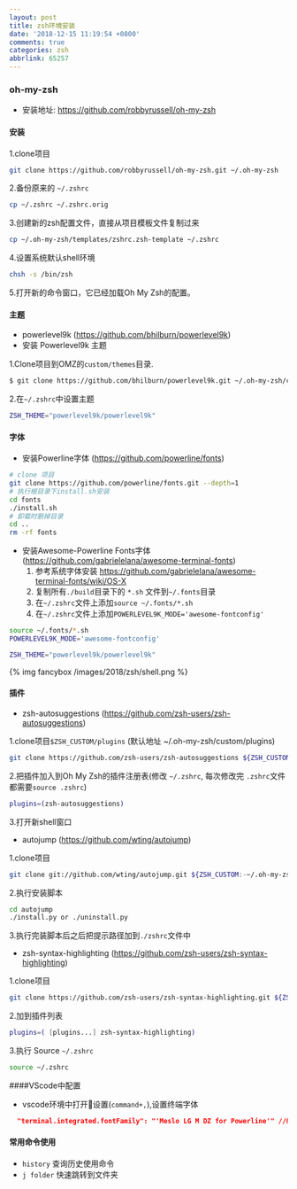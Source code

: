 ```yaml
---
layout: post
title: zsh环境安装
date: '2018-12-15 11:19:54 +0800'
comments: true
categories: zsh
abbrlink: 65257
---
```


### oh-my-zsh
* 安装地址: https://github.com/robbyrussell/oh-my-zsh
#### 安装
1.clone项目

```bash
git clone https://github.com/robbyrussell/oh-my-zsh.git ~/.oh-my-zsh
```

2.备份原来的 `~/.zshrc`

```bash
cp ~/.zshrc ~/.zshrc.orig
```

3.创建新的zsh配置文件，直接从项目模板文件复制过来

```bash
cp ~/.oh-my-zsh/templates/zshrc.zsh-template ~/.zshrc
```

4.设置系统默认shell环境

```bash
chsh -s /bin/zsh
```

5.打开新的命令窗口，它已经加载Oh My Zsh的配置。

#### 主题
* powerlevel9k (https://github.com/bhilburn/powerlevel9k)
* 安装 Powerlevel9k 主题

1.Clone项目到OMZ的`custom/themes`目录.

```bash
$ git clone https://github.com/bhilburn/powerlevel9k.git ~/.oh-my-zsh/custom/themes/powerlevel9k
```

2.在`~/.zshrc`中设置主题
```bash .zshrc
ZSH_THEME="powerlevel9k/powerlevel9k"
```

#### 字体
* 安装Powerline字体 (https://github.com/powerline/fonts)

```bash
# clone 项目
git clone https://github.com/powerline/fonts.git --depth=1
# 执行根目录下install.sh安装
cd fonts
./install.sh
# 卸载时删掉目录
cd ..
rm -rf fonts
```

* 安装Awesome-Powerline Fonts字体 (https://github.com/gabrielelana/awesome-terminal-fonts)
  1. 参考系统字体安装 https://github.com/gabrielelana/awesome-terminal-fonts/wiki/OS-X
  2. 复制所有`./build`目录下的 `*.sh` 文件到`~/.fonts`目录
  3. 在`~/.zshrc`文件上添加`source ~/.fonts/*.sh`
  4. 在`~/.zshrc`文件上添加`POWERLEVEL9K_MODE='awesome-fontconfig'`

```bash ./zshrc
source ~/.fonts/*.sh
POWERLEVEL9K_MODE='awesome-fontconfig'

ZSH_THEME="powerlevel9k/powerlevel9k"
```

{% img fancybox /images/2018/zsh/shell.png %}

#### 插件
* zsh-autosuggestions (https://github.com/zsh-users/zsh-autosuggestions)

1.clone项目`$ZSH_CUSTOM/plugins` (默认地址 ~/.oh-my-zsh/custom/plugins)

```bash
git clone https://github.com/zsh-users/zsh-autosuggestions ${ZSH_CUSTOM:-~/.oh-my-zsh/custom}/plugins/zsh-autosuggestions
```

2.把插件加入到Oh My Zsh的插件注册表(修改 `~/.zshrc`, 每次修改完 `.zshrc`文件都需要`source .zshrc`)

```bash .zshrc
plugins=(zsh-autosuggestions)
```

3.打开新shell窗口

* autojump (https://github.com/wting/autojump)

1.clone项目

```bash
git clone git://github.com/wting/autojump.git ${ZSH_CUSTOM:-~/.oh-my-zsh/custom}/plugins/autojump
```

2.执行安装脚本
```bash
cd autojump
./install.py or ./uninstall.py
```

3.执行完装脚本后之后把提示路径加到`./zshrc`文件中

* zsh-syntax-highlighting (https://github.com/zsh-users/zsh-syntax-highlighting)

1.clone项目

```bash
git clone https://github.com/zsh-users/zsh-syntax-highlighting.git ${ZSH_CUSTOM:-~/.oh-my-zsh/custom}/plugins/zsh-syntax-highlighting

```

2.加到插件列表

```bash .zshrc
plugins=( [plugins...] zsh-syntax-highlighting)
```

3.执行 Source `~/.zshrc`

```bash
source ~/.zshrc
```

####VScode中配置
* vscode环境中打开设置(`command+,`),设置终端字体
```json settings.json
  "terminal.integrated.fontFamily": "'Meslo LG M DZ for Powerline'" //终端样式
```

#### 常用命令使用
* `history` 查询历史使用命令
* `j folder` 快速跳转到文件夹



